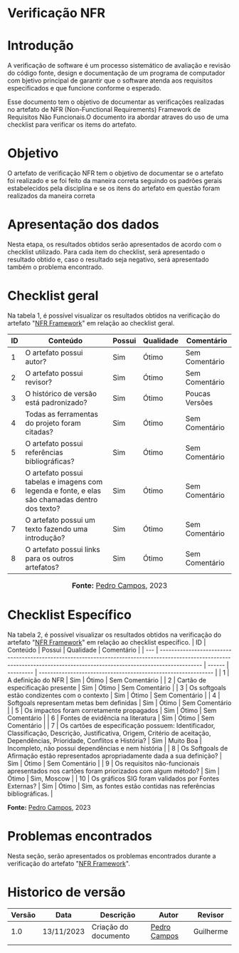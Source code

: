 # Verificação NFR

# Introdução
A verificação de software é um processo sistemático de avaliação e revisão do código fonte, design e documentação de um programa de computador com bjetivo principal de garantir que o software atenda aos requisitos especificados e que funcione conforme o esperado. 

Esse documento tem o objetivo de documentar as verificações realizadas no artefato de NFR (Non-Functional Requirements) Framework de Requisitos Não Funcionais.O documento ira abordar atraves do uso de uma checklist para verificar os items do artefato.

# Objetivo

O artefato de verificação NFR tem o objetivo de documentar se o artefato foi realizado e se foi feito da maneira correta seguindo os padrões gerais estabelecidos pela disciplina e se os itens do artefato em questão foram realizados da maneira correta

# Apresentação dos dados

Nesta etapa, os resultados obtidos serão apresentados de acordo com o checklist utilizado. Para cada item do checklist, será apresentado o resultado obtido e, caso o resultado seja negativo, será apresentado também o problema encontrado.

# Checklist geral

Na tabela 1, é possível visualizar os resultados obtidos na verificação do artefato "[NFR Framework](https://requisitos-de-software.github.io/2023.2-LibreOffice/modelagem/agil/nfr/)" em relação ao checklist geral.

| ID  | Conteúdo                                                                                       | Possui | Qualidade | Comentário     |
| --- | ---------------------------------------------------------------------------------------------- | ------ | --------- | -------------- |
| 1   | O artefato possui autor?                                                                       | Sim    | Ótimo     | Sem Comentário |
| 2   | O artefato possui revisor?                                                                     | Sim    | Ótimo     | Sem Comentário |
| 3   | O histórico de versão está padronizado?                                                        | Sim    | Ótimo     | Poucas Versões |
| 4   | Todas as ferramentas do projeto foram citadas?                                                 | Sim    | Ótimo     | Sem Comentário |
| 5   | O artefato possui referências bibliográficas?                                                  | Sim    | Ótimo     | Sem Comentário |
| 6   | O artefato possui tabelas e imagens com legenda e fonte, e elas são chamadas dentro dos texto? | Sim    | Ótimo     | Sem Comentário |
| 7   | O artefato possui um texto fazendo uma introdução?                                             | Sim    | Ótimo     | Sem Comentário |
| 8   | O artefato possui links para os outros artefatos?                                              | Sim    | Ótimo     | Sem Comentário |

<div align="center">
<font size="3"><p style="text-align: center"><b>Fonte:</b> <a href="https://github.com/pedrocampos0">Pedro Campos</a>, 2023</p></font>
</div>

# Checklist Específico

Na tabela 2, é possível visualizar os resultados obtidos na verificação do artefato "[NFR Framework](https://requisitos-de-software.github.io/2023.2-LibreOffice/modelagem/agil/nfr/)" em relação ao checklist específico.
| ID  | Conteúdo                                                                                                                                                                    | Possui | Qualidade | Comentário                                                    |
| --- | --------------------------------------------------------------------------------------------------------------------------------------------------------------------------- | ------ | --------- | ------------------------------------------------------------- |
| 1   | A definição do NFR                                                                                                                                                          | Sim    | Ótimo     | Sem Comentário                                                |
| 2   | Cartão de especificação presente                                                                                                                                            | Sim    | Ótimo     | Sem Comentário                                                |
| 3   | Os softgoals estão condizentes com o contexto                                                                                                                               | Sim    | Ótimo     | Sem Comentário                                                |
| 4   | Softgoals representam metas bem definidas                                                                                                                                   | Sim    | Ótimo     | Sem Comentário                                                |
| 5   | Os impactos foram corretamente propagados                                                                                                                                   | Sim    | Ótimo     | Sem Comentário                                                |
| 6   | Fontes de evidência na literatura                                                                                                                                           | Sim    | Ótimo     | Sem Comentário                                                |
| 7   | Os cartões de especificação possuem: Identificador, Classificação, Descrição, Justificativa, Origem, Critério de aceitação, Dependências, Prioridade, Conflitos e História? | Sim    | Muito Boa | Incompleto, não possui dependências e nem história            |
| 8   | Os Softgoals de Afirmação estão representados apropriadamente dada a sua definição?                                                                                         | Sim    | Ótimo     | Sem Comentário                                                |
| 9   | Os requisitos não-funcionais apresentados nos cartões foram priorizados com algum método?                                                                                   | Sim    | Ótimo     | Sim, Moscow                                                   |
| 10  | Os gráficos SIG foram validados por Fontes Externas?                                                                                                                        | Sim    | Ótimo     | Sim, as fontes estão contidas nas referências bibliográficas. |

**Fonte:** [Pedro Campos](https://github.com/pedrocampos0), 2023

# Problemas encontrados
Nesta seção, serão apresentados os problemas encontrados durante a verificação do artefato "[NFR Framework](https://requisitos-de-software.github.io/2023.2-LibreOffice/modelagem/agil/nfr/)".


# Historico de versão
| Versão | Data       | Descrição            | Autor                                           | Revisor   |
| ------ | ---------- | -------------------- | ----------------------------------------------- | --------- |
| 1.0    | 13/11/2023 | Criação do documento | [Pedro Campos](https://github.com/pedrocampos0) | Guilherme |
|        |            |                      |                                                 |           |
